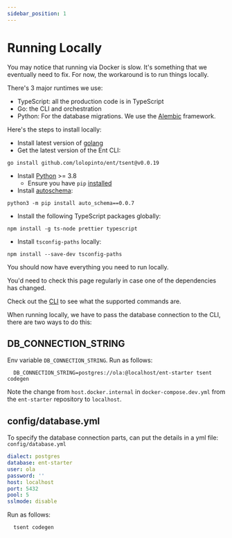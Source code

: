 ```yaml
---
sidebar_position: 1
---
```


# Running Locally

You may notice that running via Docker is slow. It's something that we eventually need to fix. For now, the workaround is to run things locally.

There's 3 major runtimes we use:

* TypeScript: all the production code is in TypeScript
* Go: the CLI and orchestration
* Python: For the database migrations. We use the [Alembic](https://alembic.sqlalchemy.org/en/latest/) framework.

Here's the steps to install locally:

* Install latest version of [golang](https://golang.org/doc/install#download)
* Get the latest version of the Ent CLI:

```shell
go install github.com/lolopinto/ent/tsent@v0.0.19
```

* Install [Python](https://www.python.org/downloads/) >= 3.8
  * Ensure you have `pip` [installed](https://pip.pypa.io/en/stable/installing/)
* Install [autoschema](https://pypi.org/project/auto-schema/):

```shell
python3 -m pip install auto_schema==0.0.7
```

* Install the following TypeScript packages globally:

```shell
npm install -g ts-node prettier typescript
```

* Install `tsconfig-paths` locally:

```shell
npm install --save-dev tsconfig-paths
```

You should now have everything you need to run locally.

You'd need to check this page regularly in case one of the dependencies has changed.

Check out the [CLI](/docs/advanced-topics/cli) to see what the supported commands are.

When running locally, we have to pass the database connection to the CLI, there are two ways to do this:

## DB_CONNECTION_STRING

Env variable `DB_CONNECTION_STRING`.
Run as follows:

```shell
  DB_CONNECTION_STRING=postgres://ola:@localhost/ent-starter tsent codegen
```

Note the change from `host.docker.internal` in `docker-compose.dev.yml` from the `ent-starter` repository to `localhost`.

## config/database.yml

To specify the database connection parts, can put the details in a yml file: `config/database.yml`

```yml title="config/database.yml"
dialect: postgres
database: ent-starter
user: ola
password: '' 
host: localhost
port: 5432
pool: 5
sslmode: disable
```

Run as follows:

```shell
  tsent codegen
```
